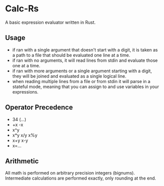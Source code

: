# Calc-Rs
A basic expression evaluator written in Rust.

## Usage
- if ran with a single argument that doesn't start with a digit, it is taken
as a path to a file that should be evaluated one line at a time.
- if ran with no arguments, it will read lines from stdin and evaluate those
one at a time.
- if ran with more arguments or a single argument starting with a digit, they
will be joined and evaluated as a single logical line.
- when reading multiple lines from a file or from stdin it will parse in a
stateful mode, meaning that you can assign to and use variables in your
expressions.

## Operator Precedence
- 34  (...)
- +x  -x
- x^y
- x*y x/y x%y
- x+y x-y
- x=...

## Arithmetic
All math is performed on arbitrary precision integers (bignums). Intermediate
calculations are performed exactly, only rounding at the end.
